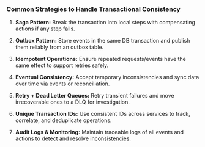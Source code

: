 ### Common Strategies to Handle Transactional Consistency
1. **Saga Pattern:**
Break the transaction into local steps with compensating actions if any step fails.

2. **Outbox Pattern:**
Store events in the same DB transaction and publish them reliably from an outbox table.

3. **Idempotent Operations:**
Ensure repeated requests/events have the same effect to support retries safely.

4. **Eventual Consistency:**
Accept temporary inconsistencies and sync data over time via events or reconciliation.

5. **Retry + Dead Letter Queues:**
Retry transient failures and move irrecoverable ones to a DLQ for investigation.

6. **Unique Transaction IDs:**
Use consistent IDs across services to track, correlate, and deduplicate operations.

7. **Audit Logs & Monitoring:**
Maintain traceable logs of all events and actions to detect and resolve inconsistencies.
